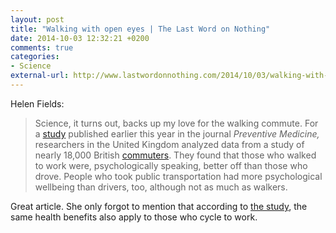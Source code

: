 ```yaml
---
layout: post
title: "Walking with open eyes | The Last Word on Nothing"
date: 2014-10-03 12:32:21 +0200
comments: true
categories: 
- Science
external-url: http://www.lastwordonnothing.com/2014/10/03/walking-with-open-eyes/
---
```


Helen Fields:

> Science, it turns out, backs up my love for the walking commute. For a [study](http://www.sciencedirect.com/science/article/pii/S0091743514003144) published earlier this year in the journal _Preventive Medicine,_ researchers in the United Kingdom analyzed data from a study of nearly 18,000 British [commuters](http://www.eurekalert.org/pub_releases/2014-09/uoea-woc091114.php). They found that those who walked to work were, psychologically speaking, better off than those who drove. People who took public transportation had more psychological wellbeing than drivers, too, although not as much as walkers.

Great article. She only forgot to mention that according to [the study](http://www.sciencedirect.com/science/article/pii/S0091743514003144), the same health benefits also apply to those who cycle to work.